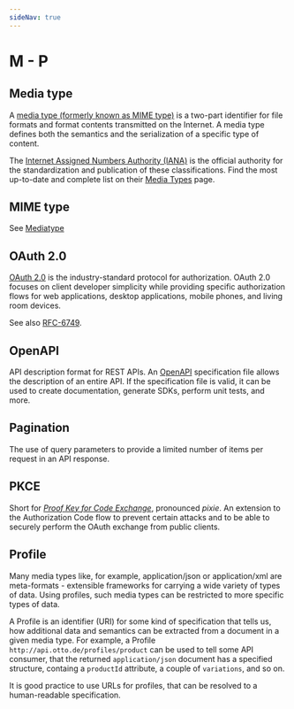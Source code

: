 ```yaml
---
sideNav: true
---
```


# M - P

## Media type

A [media type (formerly known as MIME type)](https://developer.mozilla.org/en-US/docs/Web/HTTP/Basics_of_HTTP/MIME_types) is a two-part identifier for file formats and format contents transmitted on the Internet.
A media type defines both the semantics and the serialization of a specific type of content.

The [Internet Assigned Numbers Authority (IANA)](https://www.iana.org/) is the official authority for the standardization and publication of these classifications.
Find the most up-to-date and complete list on their [Media Types](https://www.iana.org/assignments/media-types/media-types.xhtml) page.

## MIME type

See [Mediatype](##mediatype)

## OAuth 2.0

[OAuth 2.0](https://oauth.net/2/) is the industry-standard protocol for authorization.
OAuth 2.0 focuses on client developer simplicity while providing specific authorization flows for web applications, desktop applications, mobile phones, and living room devices.

See also [RFC-6749](https://tools.ietf.org/html/rfc6749).

## OpenAPI

API description format for REST APIs.
An [OpenAPI](https://swagger.io/specification/) specification file allows the description of an entire API.
If the specification file is valid, it can be used to create documentation, generate SDKs, perform unit tests, and more.

## Pagination

The use of query parameters to provide a limited number of items per request in an API response.

## PKCE

Short for [_Proof Key for Code Exchange_](https://oauth.net/2/pkce/), pronounced _pixie_.
An extension to the Authorization Code flow to prevent certain attacks and to be able to securely perform the OAuth exchange from public clients.

## Profile

Many media types like, for example, application/json or application/xml are meta-formats - extensible frameworks for
carrying a wide variety of types of data. Using profiles, such media types can be restricted to more specific types of data.

A Profile is an identifier (URI) for some kind of specification that tells us, how additional data and semantics can be
extracted from a document in a given media type. For example, a Profile `http://api.otto.de/profiles/product` can be
used to tell some API consumer, that the returned `application/json` document has a specified structure, containg a
`productId` attribute, a couple of `variations`, and so on.

It is good practice to use URLs for profiles, that can be resolved to a human-readable specification.
